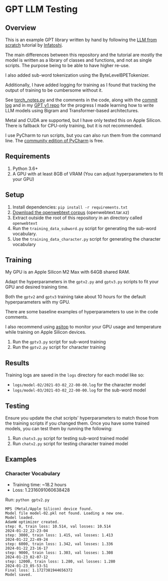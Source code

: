 # GPT LLM Testing

## Overview

This is an example GPT library written by hand by following the
[LLM from scratch](https://www.youtube.com/watch?v=UU1WVnMk4E8) tutorial by 
[Infatoshi](https://github.com/Infatoshi).

The main differences between this repository and the tutorial are mostly
the model is written as a library of classes and functions, and not as single
scripts. The purpose being to be able to have higher re-use.

I also added sub-word tokenization using the ByteLevelBPETokenizer.

Additionally, I have added logging for training as I found that tracking the
output of training to be cumbersome without it.

See [torch_notes.py](torch_notes.py) and the comments in the code, along with
the [commit log](https://github.com/cruno91/llm-test) and in my
[GPT v1 repo](https://github.com/cruno91/test-gpt-v1) for the progress I made
learning how to write LLM models using Bigram and Transformer-based 
architectures.

Metal and CUDA are supported, but I have only tested this on Apple Silicon.
There is fallback for CPU-only training, but it is not recommended.

I use PyCharm to run scripts, but you can also run them from the command line.
The [community edition of PyCharm](https://www.jetbrains.com/pycharm/download/)
is free.

## Requirements

1. Python 3.6+
2. A GPU with at least 8GB of VRAM 
   (You can adjust hyperparameters to fit your GPU)

## Setup

1. Install dependencies: `pip install -r requirements.txt`
2. [Download the openwebtext corpus](https://skylion007.github.io/OpenWebTextCorpus/) 
   (openwebtext.tar.xz)
3. Extract outside the root of this repository in an directory called 
   `openwebtext`
4. Run the `training_data_subword.py` script for generating the sub-word
   vocabulary.
5. Use the `training_data_character.py` script for generating the character
   vocabulary

## Training

My GPU is an Apple Silicon M2 Max with 64GB shared RAM.

Adapt the hyperparameters in the `gptv2.py` and `gptv3.py` scripts to fit your
GPU and desired training time.

Both the `gptv2` and `gptv3` training take about 10 hours for the default
hyperparameters with my GPU.

There are some baseline examples of hyperparameters to use in the code
comments.

I also recommend using [asitop](https://github.com/tlkh/asitop) to monitor your
GPU usage and temperature while training on Apple Silicon devices.

1. Run the `gptv3.py` script for sub-word training
2. Run the `gptv2.py` script for character training

## Results

Training logs are saved in the `logs` directory for each model like so:

- `logs/model-02/2021-03-02_22-00-00.log` for the character model
- `logs/model-03/2021-03-02_22-00-00.log` for the sub-word model

## Testing

Ensure you update the chat scripts' hyperparameters to match those from the
training scripts if you changed them.
Once you have some trained models, you can test them by running the following:

1. Run `chatv3.py` script for testing sub-word trained model
2. Run `chatv2.py` script for testing character trained model

## Examples

### Character Vocabulary

- Training time: ~18.2 hours
- Loss: 1.2316091060638428

Run: `python gptv2.py`

```
MPS (Metal/Apple Silicon) device found.
Model file model-02.pkl not found. Loading a new one.
Model loaded.
AdamW optimizer created.
step: 0, train loss: 10.514, val losses: 10.514
2024-01-22_22-23-04
step: 3000, train loss: 1.415, val losses: 1.413
2024-01-22_22-49-24
step: 6000, train loss: 1.342, val losses: 1.336
2024-01-22_23-16-17
step: 9000, train loss: 1.303, val losses: 1.308
2024-01-23_02-07-12
step: 12000, train loss: 1.280, val losses: 1.280
2024-01-23_05-53-51
Final loss: 1.1727381944656372
Model saved.
```
